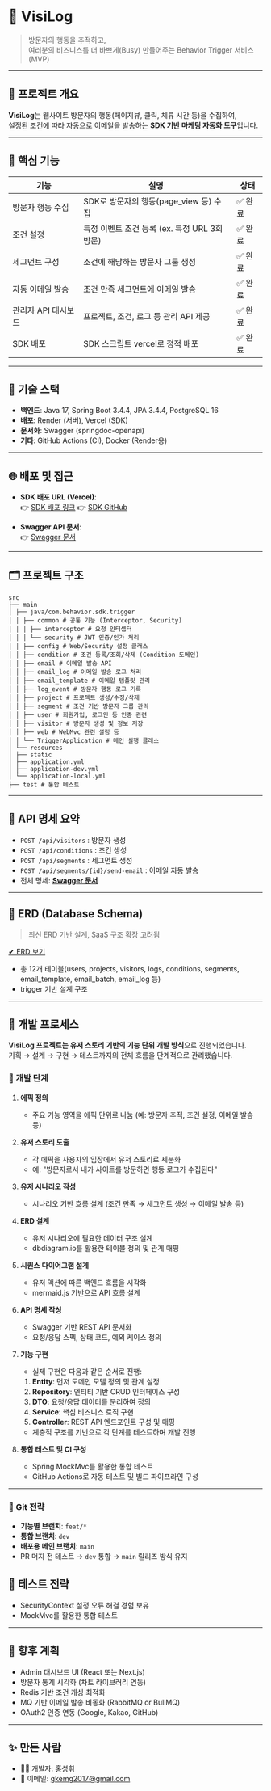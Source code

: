 # 🏅 VisiLog

> 방문자의 행동을 추적하고,  
> 여러분의 비즈니스를 더 바쁘게(Busy) 만들어주는 Behavior Trigger 서비스 (MVP)

---

## 🧠 프로젝트 개요

**VisiLog**는 웹사이트 방문자의 행동(페이지뷰, 클릭, 체류 시간 등)을 수집하여,  
설정된 조건에 따라 자동으로 이메일을 발송하는 **SDK 기반 마케팅 자동화 도구**입니다.

---

## 📌 핵심 기능

| 기능 | 설명 | 상태 |
|------|------|------|
| 방문자 행동 수집 | SDK로 방문자의 행동(page_view 등) 수집 | ✅ 완료 |
| 조건 설정 | 특정 이벤트 조건 등록 (ex. 특정 URL 3회 방문) | ✅ 완료 |
| 세그먼트 구성 | 조건에 해당하는 방문자 그룹 생성 | ✅ 완료 |
| 자동 이메일 발송 | 조건 만족 세그먼트에 이메일 발송 | ✅ 완료 |
| 관리자 API 대시보드 | 프로젝트, 조건, 로그 등 관리 API 제공 | ✅ 완료 |
| SDK 배포 | SDK 스크립트 vercel로 정적 배포 | ✅ 완료 |

---

## 🚀 기술 스택

- **백엔드**: Java 17, Spring Boot 3.4.4, JPA 3.4.4, PostgreSQL 16
- **배포**: Render (서버), Vercel (SDK)
- **문서화**: Swagger (springdoc-openapi)
- **기타**: GitHub Actions (CI), Docker (Render용)

---

## 🌐 배포 및 접근

- **SDK 배포 URL (Vercel)**:  
  👉 [SDK 배포 링크](https://behavior-tracking-sdk.vercel.app/sdk.js)
  👉 [SDK GitHub](https://github.com/SungHuii/behavior-tracking-sdk)


- **Swagger API 문서**:  
  👉 [Swagger 문서](https://sdk-behavior-trigger-mvp.onrender.com/swagger-ui/index.html)

---

## 🗂️ 프로젝트 구조

```
src
├── main
│ ├── java/com.behavior.sdk.trigger
│ │ ├── common # 공통 기능 (Interceptor, Security)
│ │ │ ├── interceptor # 요청 인터셉터
│ │ │ └── security # JWT 인증/인가 처리
│ │ ├── config # Web/Security 설정 클래스
│ │ ├── condition # 조건 등록/조회/삭제 (Condition 도메인)
│ │ ├── email # 이메일 발송 API
│ │ ├── email_log # 이메일 발송 로그 처리
│ │ ├── email_template # 이메일 템플릿 관리
│ │ ├── log_event # 방문자 행동 로그 기록
│ │ ├── project # 프로젝트 생성/수정/삭제
│ │ ├── segment # 조건 기반 방문자 그룹 관리
│ │ ├── user # 회원가입, 로그인 등 인증 관련
│ │ ├── visitor # 방문자 생성 및 정보 저장
│ │ ├── web # WebMvc 관련 설정 등
│ │ └── TriggerApplication # 메인 실행 클래스
│ └── resources
│ ├── static
│ ├── application.yml
│ ├── application-dev.yml
│ └── application-local.yml
├── test # 통합 테스트
```

---

## 📑 API 명세 요약

- `POST /api/visitors` : 방문자 생성
- `POST /api/conditions` : 조건 생성
- `POST /api/segments` : 세그먼트 생성
- `POST /api/segments/{id}/send-email` : 이메일 자동 발송
- 전체 명세: **[Swagger 문서](https://sdk-behavior-trigger-mvp.onrender.com/swagger-ui/index.html)**

---

## 🧩 ERD (Database Schema)

> 최신 ERD 기반 설계, SaaS 구조 확장 고려됨

[✔ ERD 보기](https://dbdiagram.io/d/sdk-behavior-trigger-mvp-67fb965b4f7afba184664689)

- 총 12개 테이블(users, projects, visitors, logs, conditions, segments, email_template, email_batch, email_log 등)
- trigger 기반 설계 구조

---

## 🔄 개발 프로세스

**VisiLog 프로젝트는 유저 스토리 기반의 기능 단위 개발 방식**으로 진행되었습니다.  
기획 → 설계 → 구현 → 테스트까지의 전체 흐름을 단계적으로 관리했습니다.

### 📌 개발 단계

1. **에픽 정의**
    - 주요 기능 영역을 에픽 단위로 나눔 (예: 방문자 추적, 조건 설정, 이메일 발송 등)

2. **유저 스토리 도출**
    - 각 에픽을 사용자의 입장에서 유저 스토리로 세분화
    - 예: "방문자로서 내가 사이트를 방문하면 행동 로그가 수집된다"

3. **유저 시나리오 작성**
    - 시나리오 기반 흐름 설계 (조건 만족 → 세그먼트 생성 → 이메일 발송 등)

4. **ERD 설계**
    - 유저 시나리오에 필요한 데이터 구조 설계
    - dbdiagram.io를 활용한 테이블 정의 및 관계 매핑

5. **시퀀스 다이어그램 설계**
    - 유저 액션에 따른 백엔드 흐름을 시각화
    - mermaid.js 기반으로 API 흐름 설계

6. **API 명세 작성**
    - Swagger 기반 REST API 문서화
    - 요청/응답 스펙, 상태 코드, 예외 케이스 정의

7. **기능 구현**
   - 실제 구현은 다음과 같은 순서로 진행:
    1) **Entity**: 먼저 도메인 모델 정의 및 관계 설정
    2) **Repository**: 엔티티 기반 CRUD 인터페이스 구성
    3) **DTO**: 요청/응답 데이터를 분리하여 정의
    4) **Service**: 핵심 비즈니스 로직 구현
    5) **Controller**: REST API 엔드포인트 구성 및 매핑
    - 계층적 구조를 기반으로 각 단계를 테스트하며 개발 진행

8. **통합 테스트 및 CI 구성**
    - Spring MockMvc를 활용한 통합 테스트
    - GitHub Actions로 자동 테스트 및 빌드 파이프라인 구성

---

### 🔀 Git 전략

- **기능별 브랜치**: `feat/*`
- **통합 브랜치**: `dev`
- **배포용 메인 브랜치**: `main`
- PR 머지 전 테스트 → `dev` 통합 → `main` 릴리즈 방식 유지



## 🧪 테스트 전략

- SecurityContext 설정 오류 해결 경험 보유
- MockMvc를 활용한 통합 테스트

---

## 🙌 향후 계획

- Admin 대시보드 UI (React 또는 Next.js)
- 방문자 통계 시각화 (차트 라이브러리 연동)
- Redis 기반 조건 캐싱 최적화
- MQ 기반 이메일 발송 비동화 (RabbitMQ or BullMQ)
- OAuth2 인증 연동 (Google, Kakao, GitHub)


---

## ✨ 만든 사람

- 👨‍💻 개발자: [홍성휘](https://github.com/SungHuii)
- 📧 이메일: gkemg2017@gmail.com
